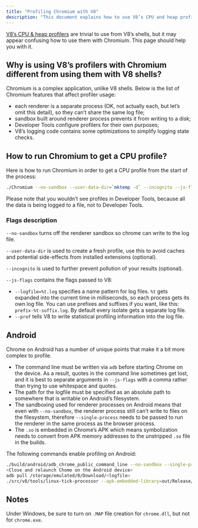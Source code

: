 ```yaml
---
title: "Profiling Chromium with V8"
description: "This document explains how to use V8’s CPU and heap profilers with Chromium."
---
```

[V8’s CPU & heap profilers](/docs/profile) are trivial to use from V8’s shells, but it may appear confusing how to use them with Chromium. This page should help you with it.

## Why is using V8’s profilers with Chromium different from using them with V8 shells?

Chromium is a complex application, unlike V8 shells. Below is the list of Chromium features that affect profiler usage:

- each renderer is a separate process (OK, not actually each, but let’s omit this detail), so they can’t share the same log file;
- sandbox built around renderer process prevents it from writing to a disk;
- Developer Tools configure profilers for their own purposes;
- V8’s logging code contains some optimizations to simplify logging state checks.

## How to run Chromium to get a CPU profile?

Here is how to run Chromium in order to get a CPU profile from the start of the process:

```bash
./Chromium --no-sandbox --user-data-dir=`mktemp -d` --incognito --js-flags='--prof'
```

Please note that you wouldn’t see profiles in Developer Tools, because all the data is being logged to a file, not to Developer Tools.

### Flags description

`--no-sandbox` turns off the renderer sandbox so chrome can write to the log file.

`--user-data-dir` is used to create a fresh profile, use this to avoid caches and potential side-effects from installed extensions (optional).

`--incognito` is used to further prevent pollution of your results (optional).

`--js-flags` contains the flags passed to V8:

- `--logfile=%t.log` specifies a name pattern for log files. `%t` gets expanded into the current time in milliseconds, so each process gets its own log file. You can use prefixes and suffixes if you want, like this: `prefix-%t-suffix.log`. By default every isolate gets a separate log file.
- `--prof` tells V8 to write statistical profiling information into the log file.

## Android

Chrome on Android has a number of unique points that make it a bit more complex to profile.

- The command line must be written via `adb` before starting Chrome on the device. As a result, quotes in the command line sometimes get lost, and it is best to separate arguments in `--js-flags` with a comma rather than trying to use whitespace and quotes.
- The path for the logfile must be specified as an absolute path to somewhere that is writable on Android’s filesystem.
- The sandboxing used for renderer processes on Android means that even with `--no-sandbox`, the renderer process still can’t write to files on the filesystem, therefore `--single-process` needs to be passed to run the renderer in the same process as the browser process.
- The `.so` is embedded in Chrome’s APK which means symbolization needs to convert from APK memory addresses to the unstripped `.so` file in the builds.

The following commands enable profiling on Android:

```bash
./build/android/adb_chrome_public_command_line --no-sandbox --single-process --js-flags='--logfile=/storage/emulated/0/Download/%t.log,--prof'
<Close and relaunch Chome on the Android device>
adb pull /storage/emulated/0/Download/<logfile>
./src/v8/tools/linux-tick-processor --apk-embedded-library=out/Release/lib.unstripped/libchrome.so --preprocess <logfile>
```

## Notes

Under Windows, be sure to turn on `.MAP` file creation for `chrome.dll`, but not for `chrome.exe`.
